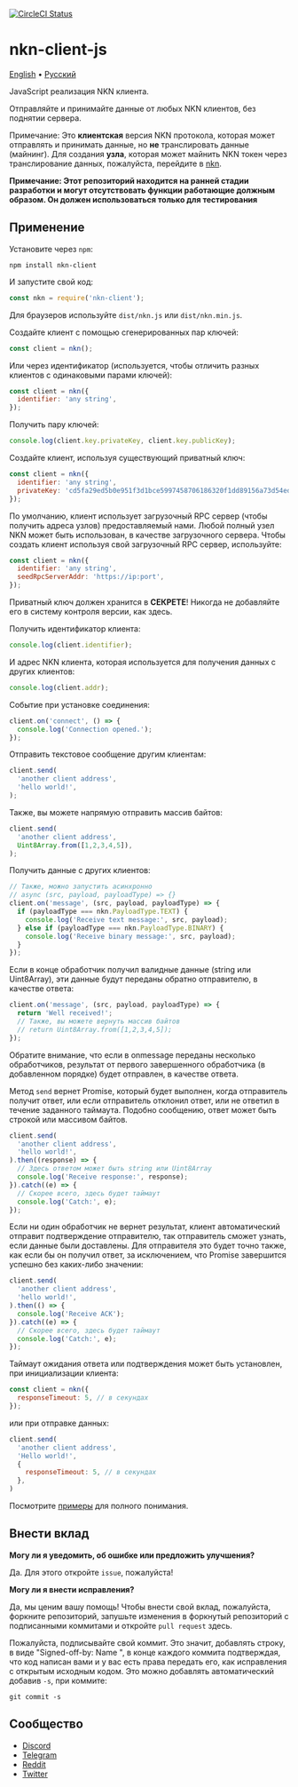 [![CircleCI Status](https://circleci.com/gh/nknorg/nkn-client-js.svg?style=shield&circle-token=:circle-token)](https://circleci.com/gh/nknorg/nkn-client-js)

# nkn-client-js

[English](/README.md) •
[Русский](/docs/README-ru.md)

JavaScript реализация NKN клиента.

Отправляйте и принимайте данные от любых NKN клиентов, без поднятии сервера.

Примечание: Это **клиентская** версия NKN протокола, которая может отправлять
и принимать данные, но **не** транслировать данные (майнинг). Для создания **узла**,
которая может майнить NKN токен через транслирование данных, пожалуйста, перейдите в
[nkn](https://github.com/nknorg/nkn/).

**Примечание: Этот репозиторий находится на ранней стадии разработки и могут
отсутствовать функции работающие должным образом. Он должен использоваться только
для тестирования**

## Применение

Установите через `npm`:

```shell
npm install nkn-client
```

И запустите свой код:

```javascript
const nkn = require('nkn-client');
```

Для браузеров используйте `dist/nkn.js` или `dist/nkn.min.js`.

Создайте клиент с помощью сгенерированных пар ключей:

```javascript
const client = nkn();
```

Или через идентификатор (используется, чтобы отличить разных клиентов с
одинаковыми парами ключей):

```javascript
const client = nkn({
  identifier: 'any string',
});
```

Получить пару ключей:

```javascript
console.log(client.key.privateKey, client.key.publicKey);
```

Создайте клиент, используя существующий приватный ключ:

```javascript
const client = nkn({
  identifier: 'any string',
  privateKey: 'cd5fa29ed5b0e951f3d1bce5997458706186320f1dd89156a73d54ed752a7f37',
});
```

По умолчанию, клиент использует загрузочный RPC сервер (чтобы получить адреса узлов)
предоставляемый нами. Любой полный узел NKN может быть использован, в качестве
загрузочного сервера. Чтобы создать клиент используя свой загрузочный RPC сервер,
используйте:

```javascript
const client = nkn({
  identifier: 'any string',
  seedRpcServerAddr: 'https://ip:port',
});
```

Приватный ключ должен хранится в **СЕКРЕТЕ**! Никогда не добавляйте его в систему
контроля версии, как здесь.

Получить идентификатор клиента:

```javascript
console.log(client.identifier);
```

И адрес NKN клиента, которая используется для получения данных с других клиентов:

```javascript
console.log(client.addr);
```

Событие при установке соединения:

```javascript
client.on('connect', () => {
  console.log('Connection opened.');
});
```

Отправить текстовое сообщение другим клиентам:

```javascript
client.send(
  'another client address',
  'hello world!',
);
```

Также, вы можете напрямую отправить массив байтов:

```javascript
client.send(
  'another client address',
  Uint8Array.from([1,2,3,4,5]),
);
```

Получить данные с других клиентов:

```javascript
// Также, можно запустить асинхронно
// async (src, payload, payloadType) => {}
client.on('message', (src, payload, payloadType) => {
  if (payloadType === nkn.PayloadType.TEXT) {
    console.log('Receive text message:', src, payload);
  } else if (payloadType === nkn.PayloadType.BINARY) {
    console.log('Receive binary message:', src, payload);
  }
});
```

Если в конце обработчик получил валидные данные (string или Uint8Array),
эти данные будут переданы обратно отправителю, в качестве ответа:

```javascript
client.on('message', (src, payload, payloadType) => {
  return 'Well received!';
  // Также, вы можете вернуть массив байтов
  // return Uint8Array.from([1,2,3,4,5]);
});
```

Обратите внимание, что если в onmessage переданы несколько обработчиков, результат
от первого завершенного обработчика (в добавленном порядке) будет отправлен,
в качестве ответа.

Метод `send` вернет Promise, который будет выполнен, когда отправитель получит
ответ, или если отправитель отклонил ответ, или не ответил в течение заданного таймаута.
Подобно сообщению, ответ может быть строкой или массивом байтов.

```javascript
client.send(
  'another client address',
  'hello world!',
).then((response) => {
  // Здесь ответом может быть string или Uint8Array
  console.log('Receive response:', response);
}).catch((e) => {
  // Скорее всего, здесь будет таймаут
  console.log('Catch:', e);
});
```

Если ни один обработчик не вернет результат, клиент автоматический
отправит подтверждение отправителю, так отправитель сможет узнать, если
данные были доставлены. Для отправителя это будет точно также, как если бы
он получил ответ, за исключением, что Promise завершится успешно
без каких-либо значении:

```javascript
client.send(
  'another client address',
  'hello world!',
).then(() => {
  console.log('Receive ACK');
}).catch((e) => {
  // Скорее всего, здесь будет таймаут
  console.log('Catch:', e);
});
```

Таймаут ожидания ответа или подтверждения может быть установлен, при
инициализации клиента:

```javascript
const client = nkn({
  responseTimeout: 5, // в секундах
});
```

или при отправке данных:

```javascript
client.send(
  'another client address',
  'Hello world!',
  {
    responseTimeout: 5, // в секундах
  },
)
```

Посмотрите [примеры](examples) для полного понимания.

## Внести вклад

**Могу ли я уведомить, об ошибке или предложить улучшения?**

Да. Для этого откройте `issue`, пожалуйста!

**Могу ли я внести исправления?**

Да, мы ценим вашу помощь! Чтобы внести свой вклад, пожалуйста,
форкните репозиторий, запушьте изменения в форкнутый репозиторий с
подписанными коммитами и откройте `pull request` здесь.

Пожалуйста, подписывайте свой коммит. Это значит, добавлять строку, в виде
"Signed-off-by: Name <email>", в конце каждого коммита подтверждая,
что код написан вами и у вас есть права передать его, как исправления с открытым
исходным кодом. Это можно добавлять автоматический добавив `-s`, при коммите:

```shell
git commit -s
```

## Сообщество

* [Discord](https://discord.gg/c7mTynX)
* [Telegram](https://t.me/nknorg)
* [Reddit](https://www.reddit.com/r/nknblockchain/)
* [Twitter](https://twitter.com/NKN_ORG)
